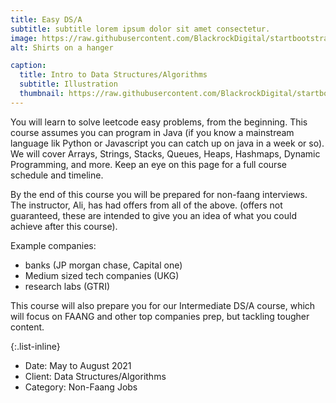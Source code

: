 ```yaml
---
title: Easy DS/A
subtitle: subtitle lorem ipsum dolor sit amet consectetur.
image: https://raw.githubusercontent.com/BlackrockDigital/startbootstrap-agency/master/src/assets/img/portfolio/01-full.jpg
alt: Shirts on a hanger

caption:
  title: Intro to Data Structures/Algorithms 
  subtitle: Illustration
  thumbnail: https://raw.githubusercontent.com/BlackrockDigital/startbootstrap-agency/master/src/assets/img/portfolio/01-thumbnail.jpg
---
```

You will learn to solve leetcode easy problems, from the beginning. This course assumes you can program in Java (if you know a mainstream language lik Python or Javascript you can catch up on java in a week or so). We will cover Arrays, Strings, Stacks, Queues, Heaps, Hashmaps, Dynamic Programming, and more. Keep an eye on this page for a full course schedule and timeline. 

By the end of this course you will be prepared for non-faang interviews. The instructor, Ali, has had offers from all of the above. (offers not guaranteed, these are intended to give you an idea of what you could achieve after this course). 

Example companies: 
- banks (JP morgan chase, Capital one) 
- Medium sized tech companies (UKG)  
- research labs (GTRI) 

This course will also prepare you for our Intermediate DS/A course, which will focus on FAANG and other top companies prep, but tackling tougher content. 

{:.list-inline}
- Date: May to August 2021 
- Client: Data Structures/Algorithms 
- Category: Non-Faang Jobs

